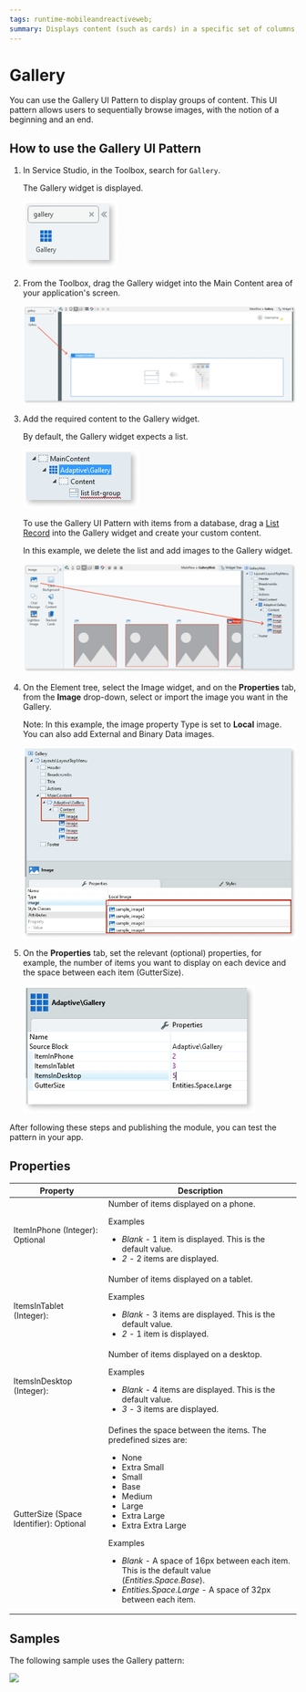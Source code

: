```yaml
---
tags: runtime-mobileandreactiveweb;  
summary: Displays content (such as cards) in a specific set of columns, configurable per device type and orientation. 
---
```


# Gallery 

You can use the Gallery UI Pattern to display groups of content. This UI pattern allows users to sequentially browse images, with the notion of a beginning and an end. 

## How to use the Gallery UI Pattern

1. In Service Studio, in the Toolbox, search for `Gallery`. 

    The Gallery widget is displayed.

    ![](<images/gallery-image-8.png>)

1. From the Toolbox, drag the Gallery widget into the Main Content area of your application's screen.

    ![](<images/gallerymob-image-9.png>)

    

1. Add the required content to the Gallery widget. 

   By default, the Gallery widget expects a list. 

    ![](<images/gallerymob-image-13.png>)

    To use the Gallery UI Pattern with items from a database, drag a [List Record](<../../../../ref/lang/auto/Class.List Records Widget.md>) into the Gallery widget and create your custom content.

    In this example, we delete the list and add images to the Gallery widget. 

   ![](<images/gallerymob-image-10.png>)
 
1. On the Element tree, select the Image widget, and on the **Properties** tab, from the **Image** drop-down, select or import the image you want in the Gallery.

    Note: In this example, the image property Type is set to **Local** image. You can also add External and Binary Data images. 

   ![](<images/gallerymob-image-11.png>)
  
1. On the **Properties** tab, set the relevant (optional) properties, for example, the number of items you want to display on each device and the space between each item (GutterSize).

    ![](<images/gallerymob-image-12.png>)
    
After following these steps and publishing the module, you can test the pattern in your app.

## Properties

| **Property** |  **Description** |
|---|---|
| ItemInPhone (Integer): Optional |  Number of items displayed on a phone. <p>Examples<ul><li>_Blank_ - 1 item is displayed. This is the default value.</li><li>_2_ - 2 items are displayed.</li></ul></p> |
| ItemsInTablet (Integer):  |  Number of items displayed on a tablet. <p>Examples<ul><li>_Blank_ - 3 items are displayed. This is the default value.</li><li>_2_ - 1 item is displayed.</li></ul></p>  |    
| ItemsInDesktop (Integer):  |  Number of items displayed on a desktop. <p>Examples<ul><li>_Blank_ - 4 items are displayed. This is the default value.</li><li>_3_ - 3 items are displayed.</li></ul></p>|    
| GutterSize (Space Identifier): Optional  | Defines the space between the items. The predefined sizes are:<p><ul><li>None</li><li>Extra Small</li><li>Small</li><li>Base</li><li>Medium</li><li>Large</li><li>Extra Large</li><li>Extra Extra Large</li></ul></p><p>Examples<ul><li>_Blank_ - A space of 16px between each item. This is the default value (_Entities.Space.Base_). </li><li>_Entities.Space.Large_ - A space of 32px between each item.</li></ul></p>|
  


## Samples

The following sample uses the Gallery pattern:

![](images/Gallery-Sample-1.PNG)

